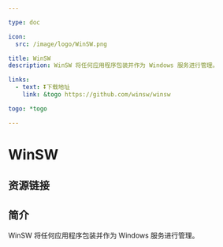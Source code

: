 ```yaml
---

type: doc

icon:
  src: /image/logo/WinSW.png

title: WinSW
description: WinSW 将任何应用程序包装并作为 Windows 服务进行管理。

links:
  - text: ⏬下载地址
    link: &togo https://github.com/winsw/winsw

togo: *togo

---
```


<ShowLogo />

# WinSW

<ShowBreadcrumb />

## 资源链接

<ShowLinks />

## 简介

WinSW 将任何应用程序包装并作为 Windows 服务进行管理。
